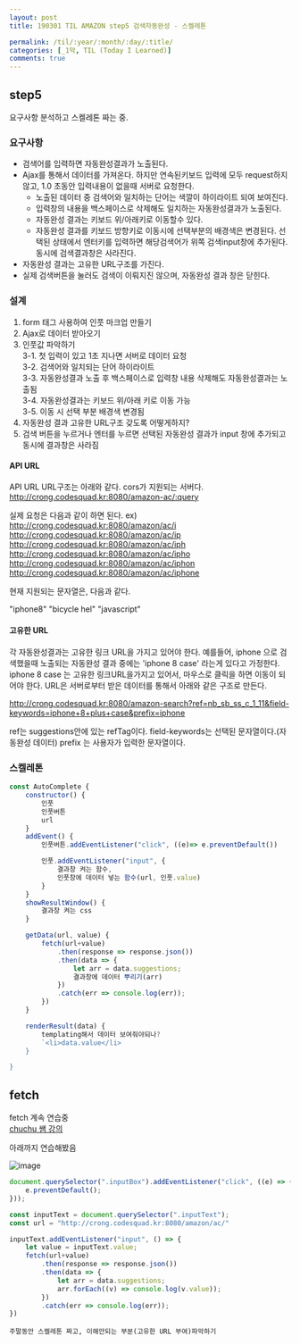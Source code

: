 ```yaml
---
layout: post
title: 190301 TIL AMAZON step5 검색자동완성 - 스켈레톤

permalink: /til/:year/:month/:day/:title/
categories: [_1막, TIL (Today I Learned)]
comments: true
---
```


## **step5** 

요구사항 분석하고 스켈레톤 짜는 중.  


### **요구사항**
- 검색어를 입력하면 자동완성결과가 노출된다.
- Ajax를 통해서 데이터를 가져온다. 하지만 연속된키보드 입력에 모두 request하지 않고, 1.0 초동안 입력내용이 없을때 서버로 요청한다. 
    * 노출된 데이터 중 검색어와 일치하는 단어는 색깔이 하이라이트 되여 보여진다.
    * 입력창의 내용을 백스페이스로 삭제해도 일치하는 자동완성결과가 노출된다. 
    * 자동완성 결과는 키보드 위/아래키로 이동할수 있다.
    * 자동완성 결과를 키보드 방향키로 이동시에 선택부분의 배경색은 변경된다. 선택된 상태에서 엔터키를 입력하면 해당검색어가 위쪽 검색input창에 추가된다. 동시에 검색결과창은 사라진다.
- 자동완성 결과는 고유한 URL구조를 가진다. 
- 실제 검색버튼을 눌러도 검색이 이뤄지진 않으며, 자동완성 결과 창은 닫힌다.

### **설계**

1. form 태그 사용하여 인풋 마크업 만들기 
2. Ajax로 데이터 받아오기
3. 인풋값 파악하기  
    3-1. 첫 입력이 있고 1초 지나면 서버로 데이터 요청  
    3-2. 검색어와 일치되는 단어 하이라이트  
    3-3. 자동완성결과 노출 후 백스페이스로 입력창 내용 삭제해도 자동완성결과는 노출됨  
    3-4. 자동완성결과는 키보드 위/아래 키로 이동 가능  
    3-5. 이동 시 선택 부분 배경색 변경됨
4. 자동완성 결과 고유한 URL구조 갖도록 어떻게하지?
5. 검색 버튼을 누르거나 엔터를 누르면 선택된 자동완성 결과가 input 창에 추가되고 동시에 결과창은 사라짐 

#### API URL

API URL
URL구조는 아래와 같다. cors가 지원되는 서버다. 
http://crong.codesquad.kr:8080/amazon-ac/:query

실제 요청은 다음과 같이 하면 된다. 
ex) 
http://crong.codesquad.kr:8080/amazon/ac/i 
http://crong.codesquad.kr:8080/amazon/ac/ip http://crong.codesquad.kr:8080/amazon/ac/iph http://crong.codesquad.kr:8080/amazon/ac/ipho http://crong.codesquad.kr:8080/amazon/ac/iphon http://crong.codesquad.kr:8080/amazon/ac/iphone

현재 지원되는 문자열은, 다음과 같다.

"iphone8"
"bicycle hel"
"javascript"

#### 고유한 URL

각 자동완성결과는 고유한 링크 URL을 가지고 있어야 한다. 예를들어, iphone 으로 검색했을때 노출되는 자동완성 결과 중에는 'iphone 8 case' 라는게 있다고 가정한다. iphone 8 case 는 고유한 링크URL을가지고 있어서, 마우스로 클릭을 하면 이동이 되어야 한다. URL은 서버로부터 받은 데이터를 통해서 아래와 같은 구조로 만든다.

http://crong.codesquad.kr:8080/amazon-search?ref=nb_sb_ss_c_1_11&field-keywords=iphone+8+plus+case&prefix=iphone

ref는 suggestions안에 있는 refTag이다.   field-keywords는 선택된 문자열이다.(자동완성 데이터) prefix 는 사용자가 입력한 문자열이다.

### **스켈레톤**

```js
const AutoComplete {
    constructor() {
        인풋
        인풋버튼
        url
    }
    addEvent() {
        인풋버튼.addEventListener("click", ((e)=> e.preventDefault())

        인풋.addEventListener("input", {
            결과창 켜는 함수,
            인풋창에 데이터 넣는 함수(url, 인풋.value)
        } 
    }
    showResultWindow() {
        결과창 켜는 css
    }

    getData(url, value) {
        fetch(url+value)
            .then(response => response.json())
            .then(data => {
                let arr = data.suggestions;
                결과창에 데이터 뿌리기(arr)
            })
            .catch(err => console.log(err));
        })
    }

    renderResult(data) {
        templating해서 데이터 보여줘야되나? 
        `<li>data.value</li>
    }

}
```

## **fetch**

fetch 계속 연습중  
[chuchu 쌤 강의](https://www.youtube.com/watch?v=6mT3r8Qn1VY)  

아래까지 연습해봤음 

![image](https://user-images.githubusercontent.com/40848630/53623625-01aa7580-3c41-11e9-816a-b92318e05911.png)


```js
document.querySelector(".inputBox").addEventListener("click", ((e) => {
    e.preventDefault();
}));

const inputText = document.querySelector(".inputText");
const url = "http://crong.codesquad.kr:8080/amazon/ac/"

inputText.addEventListener("input", () => {
    let value = inputText.value;
    fetch(url+value)
        .then(response => response.json())
        .then(data => {
            let arr = data.suggestions;
            arr.forEach((v) => console.log(v.value));
        })
        .catch(err => console.log(err));
})
```

```text
주말동안 스켈레톤 짜고, 이해안되는 부분(고유한 URL 부여)파악하기
```
